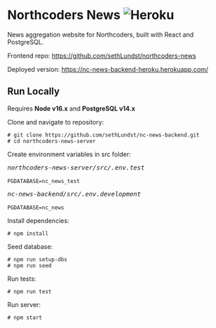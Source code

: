 # Northcoders News ![Heroku](https://pyheroku-badge.herokuapp.com/?app=nc-news-lundst&style=plastic) 

News aggregation website for Northcoders, built with React and PostgreSQL.

Frontend repo: https://github.com/sethLundst/northcoders-news

Deployed version: https://nc-news-backend-heroku.herokuapp.com/

## Run Locally

Requires **Node v16.x** and **PostgreSQL v14.x**

Clone and navigate to repository:

    # git clone https://github.com/sethLundst/nc-news-backend.git
    # cd northcoders-news-server

Create environment variables in src folder:

<pre>
<i>northcoders-news-server/src/.env.test</i>

<code>PGDATABASE=nc_news_test</code>
</pre>

<pre>
<i>nc-news-backend/src/.env.development</i>

<code>PGDATABASE=nc_news</code>
</pre>

Install dependencies:

    # npm install

Seed database:

    # npm run setup-dbs
    # npm run seed

Run tests:

    # npm run test

Run server:

    # npm start
